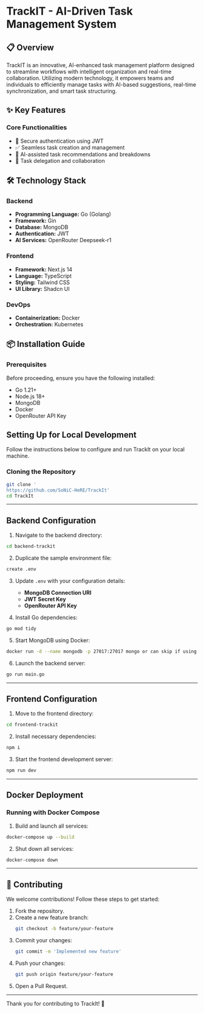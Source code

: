 # TrackIT - AI-Driven Task Management System

## 📋 Overview

TrackIT is an innovative, AI-enhanced task management platform designed to streamline workflows with intelligent organization and real-time collaboration. Utilizing modern technology, it empowers teams and individuals to efficiently manage tasks with AI-based suggestions, real-time synchronization, and smart task structuring.

## ✨ Key Features

### Core Functionalities
- 🔐 Secure authentication using JWT
- ✅ Seamless task creation and management
- 🤖 AI-assisted task recommendations and breakdowns
- 👥 Task delegation and collaboration

## 🛠️ Technology Stack

### Backend
- **Programming Language:** Go (Golang)
- **Framework:** Gin
- **Database:** MongoDB
- **Authentication:** JWT
- **AI Services:** OpenRouter Deepseek-r1

### Frontend
- **Framework:** Next.js 14
- **Language:** TypeScript
- **Styling:** Tailwind CSS
- **UI Library:** Shadcn UI

### DevOps
- **Containerization:** Docker
- **Orchestration:** Kubernetes

## 📦 Installation Guide

### Prerequisites
Before proceeding, ensure you have the following installed:
- Go 1.21+
- Node.js 18+
- MongoDB
- Docker
- OpenRouter API Key

## Setting Up for Local Development

Follow the instructions below to configure and run TrackIt on your local machine.

### Cloning the Repository

```bash
git clone '
https://github.com/SoNiC-HeRE/TrackIt' 
cd TrackIt             
```

---

## Backend Configuration

1. Navigate to the backend directory:

```bash
cd backend-trackit
```

2. Duplicate the sample environment file:

```bash
create .env
```

3. Update `.env` with your configuration details:
   - **MongoDB Connection URI**
   - **JWT Secret Key**
   - **OpenRouter API Key**

4. Install Go dependencies:

```bash
go mod tidy
```

5. Start MongoDB using Docker:

```bash
docker run -d --name mongodb -p 27017:27017 mongo or can skip if using atlas
```

6. Launch the backend server:

```bash
go run main.go
```

---

## Frontend Configuration

1. Move to the frontend directory:

```bash
cd frontend-trackit
```

2. Install necessary dependencies:

```bash
npm i
```

3. Start the frontend development server:

```bash
npm run dev
```

---

## Docker Deployment

### Running with Docker Compose

1. Build and launch all services:

```bash
docker-compose up --build
```

2. Shut down all services:

```bash
docker-compose down
```

---

## 🤝 Contributing

We welcome contributions! Follow these steps to get started:

1. Fork the repository.
2. Create a new feature branch:  
   ```bash
   git checkout -b feature/your-feature
   ```
3. Commit your changes:  
   ```bash
   git commit -m 'Implemented new feature'
   ```
4. Push your changes:  
   ```bash
   git push origin feature/your-feature
   ```
5. Open a Pull Request.

---

Thank you for contributing to TrackIt! 🚀
